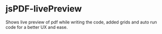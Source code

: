 # jsPDF-livePreview
Shows live preview of pdf while writing the code, added grids and auto run code for a better UX and ease.

